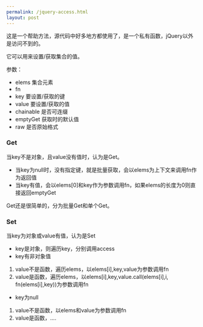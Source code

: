 ```yaml
---
permalink: /jquery-access.html
layout: post
---
```


这是一个帮助方法，源代码中好多地方都使用了，是一个私有函数，jQuery以外是访问不到的。

它可以用来设置/获取集合的值。

参数：
- elems 集合元素
- fn
- key 要设置/获取的键
- value 要设置/获取的值
- chainable 是否可连缀
- emptyGet 获取时的默认值
- raw 是否原始格式

### Get
当key不是对象，且value没有值时，认为是Get。  
- 当key为null时，没有指定键，就是批量获取，会以elems为上下文来调用fn作为返回值
- 当key有值，会以elems[0]和key作为参数调用fn，如果elems的长度为0则直接返回emptyGet

Get还是很简单的，分为批量Get和单个Get。

### Set
当key为对象或value有值，认为是Set
- key是对象，则遍历key，分别调用access  
- key有非对象值
1. value不是函数，遍历elems，以elems[i],key,value为参数调用fn
2. value是函数，遍历elems，以elems[i],key,value.call(elems[i],i, fn(elems[i],key))为参数调用fn
- key为null
1. value不是函数，以elems和value为参数调用fn
2. value是函数，....



